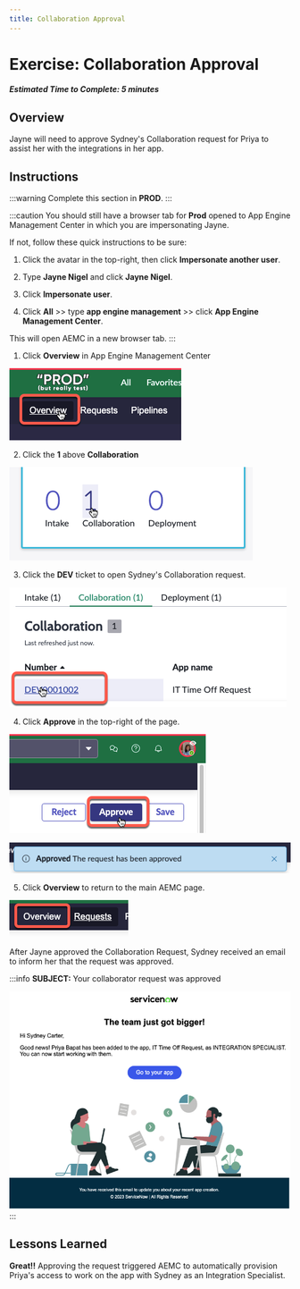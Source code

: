 ```yaml
---
title: Collaboration Approval
---
```

# Exercise: Collaboration Approval

##### Estimated Time to Complete: 5 minutes

## Overview

Jayne will need to approve Sydney's Collaboration request for Priya to assist her with the integrations in her app. 

## Instructions 

:::warning
Complete this section in **PROD**.
:::

:::caution
You should still have a browser tab for **Prod** opened to App Engine Management Center in which you are impersonating Jayne. 
 
If not, follow these quick instructions to be sure:
 
1. Click the avatar in the top-right, then click **Impersonate another user**.


2. Type **Jayne Nigel** and click **Jayne Nigel**.
 

3. Click **Impersonate user**.
 

4. Click **All** >> type **app engine management** >> click **App Engine Management Center**.
 
This will open AEMC in a new browser tab.
:::

1. Click **Overview** in App Engine Management Center

![relative](/img/lab-aemc/2023-07-11-20-33-36.png) 

2. Click the **1** above **Collaboration**

![relative](/img/lab-aemc/2023-07-11-20-33-05.png)

3. Click the **DEV** ticket to open Sydney's Collaboration request.

![relative](/img/lab-aemc/2023-07-11-20-35-33.png)

4. Click **Approve** in the top-right of the page. 

![relative](/img/lab-aemc/2023-07-11-16-56-47.png)

![relative](/img/lab-aemc/2023-07-11-17-01-13.png)

5. Click **Overview** to return to the main AEMC page.

![relative](/img/lab-aemc/2023-07-11-20-38-56.png)


After Jayne approved the Collaboration Request, Sydney received an email to inform her that the request was approved. 

:::info
**SUBJECT:** Your collaborator request was approved

![relative](/img/lab-aemc/2023-07-11-21-05-07.png)
:::

## Lessons Learned

**Great!!** Approving the request triggered AEMC to automatically provision Priya's access to work on the app with Sydney as an Integration Specialist.